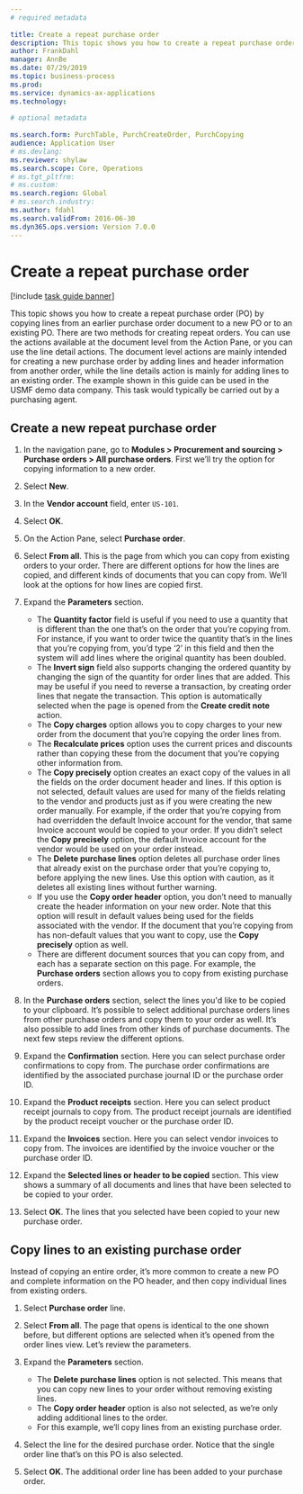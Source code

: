 ```yaml
--- 
# required metadata 
 
title: Create a repeat purchase order
description: This topic shows you how to create a repeat purchase order (PO) by copying lines from an earlier purchase order document to a new PO or to an existing PO. 
author: FrankDahl
manager: AnnBe 
ms.date: 07/29/2019
ms.topic: business-process 
ms.prod:  
ms.service: dynamics-ax-applications 
ms.technology:  
 
# optional metadata 
 
ms.search.form: PurchTable, PurchCreateOrder, PurchCopying   
audience: Application User 
# ms.devlang:  
ms.reviewer: shylaw
ms.search.scope: Core, Operations 
# ms.tgt_pltfrm:  
# ms.custom:  
ms.search.region: Global
# ms.search.industry: 
ms.author: fdahl
ms.search.validFrom: 2016-06-30 
ms.dyn365.ops.version: Version 7.0.0 
---
```

# Create a repeat purchase order

[!include [task guide banner](../../includes/task-guide-banner.md)]

This topic shows you how to create a repeat purchase order (PO) by copying lines from an earlier purchase order document to a new PO or to an existing PO. There are two methods for creating repeat orders. You can use the actions available at the document level from the Action Pane, or you can use the line detail actions. The document level actions are mainly intended for creating a new purchase order by adding lines and header information from another order, while the line details action is mainly for adding lines to an existing order. The example shown in this guide can be used in the USMF demo data company. This task would typically be carried out by a purchasing agent.


## Create a new repeat purchase order
1. In the navigation pane, go to **Modules > Procurement and sourcing > Purchase orders > All purchase orders**. First we’ll try the option for copying information to a new order.  
2. Select **New**.
3. In the **Vendor account** field, enter `US-101`.
4. Select **OK**.
5. On the Action Pane, select **Purchase order**.
6. Select **From all**. This is the page from which you can copy from existing orders to your order. There are different options for how the lines are copied, and different kinds of documents that you can copy from. We’ll look at the options for how lines are copied first. 
7. Expand the **Parameters** section.

    - The **Quantity factor** field is useful if you need to use a quantity that is different than the one that’s on the order that you’re copying from. For instance, if you want to order twice the quantity that’s in the lines that you’re copying from, you’d type ‘2’ in this field and then the system will add lines where the original quantity has been doubled.  
    - The **Invert sign** field also supports changing the ordered quantity by changing the sign of the quantity for order lines that are added. This may be useful if you need to reverse a transaction, by creating order lines that negate the transaction. This option is automatically selected when the page is opened from the **Create credit note** action.  
    - The **Copy charges** option allows you to copy charges to your new order from the document that you’re copying the order lines from.  
    - The **Recalculate prices** option uses the current prices and discounts rather than copying these from the document that you’re copying other information from.  
    - The **Copy precisely** option creates an exact copy of the values in all the fields on the order document header and lines. If this option is not selected, default values are used for many of the fields relating to the vendor and products just as if you were creating the new order manually. For example, if the order that you’re copying from had overridden the default Invoice account for the vendor, that same Invoice account would be copied to your order. If you didn’t select the **Copy precisely** option, the default Invoice account for the vendor would be used on your order instead.  
    - The **Delete purchase lines** option deletes all purchase order lines that already exist on the purchase order that you’re copying to, before applying the new lines. Use this option with caution, as it deletes all existing lines without further warning.  
    - If you use the **Copy order header** option, you don’t need to manually create the header information on your new order. Note that this option will result in default values being used for the fields associated with the vendor. If the document that you’re copying from has non-default values that you want to copy, use the **Copy precisely** option as well.   
    - There are different document sources that you can copy from, and each has a separate section on this page. For example, the **Purchase orders** section allows you to copy from existing purchase orders.  

8. In the **Purchase orders** section, select the lines you'd like to be copied to your clipboard. It’s possible to select additional purchase orders lines from other purchase orders and copy them to your order as well. It’s also possible to add lines from other kinds of purchase documents. The next few steps review the different options.  
9. Expand the **Confirmation** section. Here you can select purchase order confirmations to copy from. The purchase order confirmations are identified by the associated purchase journal ID or the purchase order ID.  
10. Expand the **Product receipts** section. Here you can select product receipt journals to copy from. The product receipt journals are identified by the product receipt voucher or the purchase order ID.   
11. Expand the **Invoices** section. Here you can select vendor invoices to copy from. The invoices are identified by the invoice voucher or the purchase order ID.   
12. Expand the **Selected lines or header to be copied** section. This view shows a summary of all documents and lines that have been selected to be copied to your order.   
13. Select **OK**. The lines that you selected have been copied to your new purchase order.   

## Copy lines to an existing purchase order  

Instead of copying an entire order, it’s more common to create a new PO and complete information on the PO header, and then copy individual lines from existing orders.  

1. Select **Purchase order** line.
2. Select **From all**. The page that opens is identical to the one shown before, but different options are selected when it’s opened from the order lines view. Let’s review the parameters.   
3. Expand the **Parameters** section.

    - The **Delete purchase lines** option is not selected. This means that you can copy new lines to your order without removing existing lines.   
    - The **Copy order header** option is also not selected, as we’re only adding additional lines to the order.   
    - For this example, we’ll copy lines from an existing purchase order.   

4. Select the line for the desired purchase order. Notice that the single order line that’s on this PO is also selected.  
5. Select **OK**. The additional order line has been added to your purchase order.  

